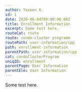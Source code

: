 ```yaml
---
author: Yaseen A.
id: 1
date: 2020-06-04T00:00:00.00Z
title: Enrollment Information
excerpt: Some test here.
routeCat: route
route: condo-cluster programm
routePath: user-information/cpp
path: enrollment-information
parentPath: user-information/cpp
cat: condoClusterProgram
uniqID: enrollment
parentPage: User Information
parentEle: User Information
---
```


Some test here.